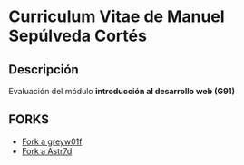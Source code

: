 # Curriculum Vitae de Manuel Sepúlveda Cortés

## Descripción
Evaluación del módulo **introducción al desarrollo web (G91)**

## FORKS
- [Fork a greyw01f](https://github.com/mvnusc2201/greyw01f.github.io)
- [Fork a Astr7d](https://github.com/mvnusc2201/Astr7d.github.io)
